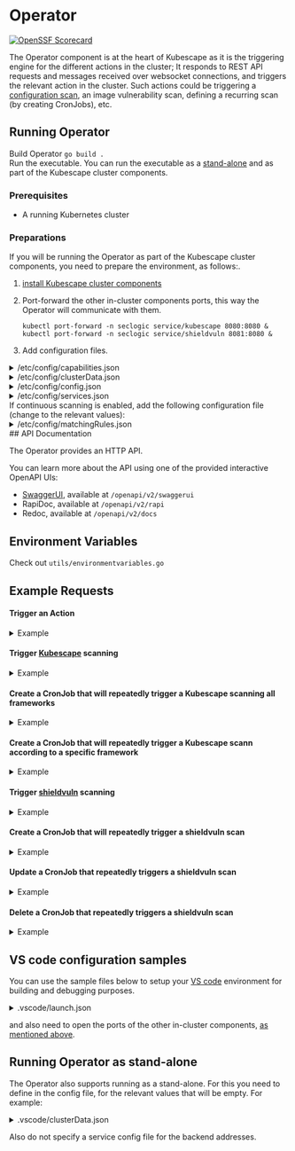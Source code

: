 
# Operator 
[![OpenSSF Scorecard](https://api.securityscorecards.dev/projects/github.com/Aryaman6492/operator/badge)](https://securityscorecards.dev/viewer/?uri=github.com/Aryaman6492/operator)

The Operator component is at the heart of Kubescape as it is the triggering engine for the different actions in the cluster; It responds to REST API requests and messages received over websocket connections, and triggers the relevant action in the cluster. Such actions could be triggering a [configuration scan](https://www.armosec.io/blog/ci-cd-security/?utm_source=github&utm_medium=repository), an image vulnerability scan, defining a recurring scan (by creating CronJobs), etc.

## Running Operator
Build Operator `go build .`  
Run the executable. You can run the executable as a [stand-alone](https://github.com/Aryaman6492/operator#running-operator--as-standalone) and as part of the Kubescape cluster components.  
### Prerequisites
 * A running Kubernetes cluster
### Preparations
If you will be running the Operator as part of the Kubescape cluster components, you need to prepare the environment, as follows:.  

 1. [install Kubescape cluster components](https://github.com/armosec/armo-helm#installing-armo-cluster-components-in-a-kubernetes-cluster-using-helm)
 2. Port-forward the other in-cluster components ports, this way the Operator will communicate with them.


	```    
	kubectl port-forward -n seclogic service/kubescape 8080:8080 & 
	kubectl port-forward -n seclogic service/shieldvuln 8081:8080 & 
	```

3. Add configuration files.

<details><summary>/etc/config/capabilities.json</summary>

```json5
{
  "capabilities": {
    "configurationScan": "enable",
    "continuousScan": "disable",
    "networkGenerator": "disable",
    "nodeScan": "enable",
    "otel": "enable",
    "relevancy": "enable",
    "runtimeObservability": "disable",
    "seccomp": "disable",
    "vulnerabilityScan": "enable"
  },
  "components": {
    "hostScanner": {
      "enabled": true
    },
    "seclogic": {
      "enabled": true
    },
    "seclogicScheduler": {
      "enabled": true
    },
    "shieldvuln": {
      "enabled": true
    },
    "shieldvulnScheduler": {
      "enabled": true
    },
    "nodeAgent": {
      "enabled": true
    },
    "operator": {
      "enabled": true
    },
    "otelCollector": {
      "enabled": true
    },
    "storage": {
      "enabled": true
    }
  },
  "configurations": {
    "persistence": "enable",
    "server": {
      "account": null,
      "url": "foo.com"
    }
  }
}
```
</details>

<details><summary>/etc/config/clusterData.json</summary>

```json5
{
   "shieldvulnURL": "127.0.0.1:8081",
   "seclogicURL": "127.0.0.1:8080",
   "accountID": "*********************",
   "clusterName": "******"
}
```
</details>

<details><summary>/etc/config/config.json</summary>

```json5
{
  "cleanupdelay": 600000000000,
  "matchingrulesfilename": "/etc/config/matchingRules.json",
  "namespace": "seclogic",
  "port": "4002",
  "triggersecurityframework": false,
  "workerconcurrency": 3
}
```
</details>

<details><summary>/etc/config/services.json</summary>

```json5
{
  "version": "v1",
  "response": {
    "event-receiver-http": "https://report.armo.cloud",
    "event-receiver-ws": "wss://report.armo.cloud",
    "api-server": "https://api.armosec.io",
    "metrics": "otelcol.armosec.io:443"
  }
}
```
</details>  
If continuous scanning is enabled, add the following configuration file (change to the relevant values):
<details><summary>/etc/config/matchingRules.json</summary>

```json5
{
    "match": [
        {
            "apiGroups": [
                "apps"
            ],
            "apiVersions": [
                "v1"
            ],
            "resources": [
                "deployments"
            ]
        }
    ],
    "namespaces": [
        "default"
    ]
}
```
</details>
## API Documentation

The Operator provides an HTTP API.

You can learn more about the API using one of the provided interactive OpenAPI UIs:
- [SwaggerUI](https://www.armosec.io/blog/introducing-seclogic-open-api-framework/?utm_source=github&utm_medium=repository), available at `/openapi/v2/swaggerui`
- RapiDoc, available at `/openapi/v2/rapi`
- Redoc, available at `/openapi/v2/docs`

## Environment Variables

Check out `utils/environmentvariables.go`

## Example Requests
#### Trigger an Action
<details><summary>Example</summary>

```
curl -X POST http://<Kuntroller-url>/v1/triggerAction
   -H 'Content-Type: application/json'
   -d '{
	    "commands": [
		{
		    "CommandName": "scan",
		    "WildWlid": "wlid://cluster-minikube-v1"
		}
	    ]
	}'
```
</details>

#### Trigger [Kubescape](https://github.com/armosec/kubescape) scanning
<details><summary>Example</summary>

```
curl -X POST \
   -H 'Content-Type: application/json' \
   -d '{
	    "commands": [
		{
		    "CommandName": "seclogicScan",
		    "args": {
			"scanV1": {
			    "submit": true
			}
		    }
		}
	    ]
	}' \
   http://127.0.0.1:4002/v1/triggerAction
```
</details>

#### Create a CronJob that will repeatedly trigger a Kubescape scanning all frameworks
<details><summary>Example</summary>

```
curl -X POST \
   -H 'Content-Type: application/json' \
   -d '{
	    "commands": [
		{
		    "CommandName": "setKubescapeCronJob",
		    "args": {
			"seclogicJobParams": {
			    "cronTabSchedule": "* * * * *"
			},
			"scanV1": {
			    "submit": true
			}
		    }
		}
	    ]
	}' \
   http://127.0.0.1:4002/v1/triggerAction
```
</details>

#### Create a CronJob that will repeatedly trigger a Kubescape scann according to a specific framework
<details><summary>Example</summary>

```
curl -X POST \
   -H 'Content-Type: application/json' \
   -d '{
	    "commands": [
		{
		    "CommandName": "setKubescapeCronJob",
		    "args": {
			"seclogicJobParams": {
			    "cronTabSchedule": "* * * * *"
			},
			"scanV1": {
			    "submit": true,
			    "targetType": "framework",
			    "targetNames": [
				"nsa"
			    ]
			}
		    }
		}
	    ]
	}' \
   http://127.0.0.1:4002/v1/triggerAction
```
</details>

#### Trigger [shieldvuln](https://github.com/Aryaman6492/shieldvuln) scanning
<details><summary>Example</summary>

```
curl -X POST \
   -H 'Content-Type: application/json' \
   -d '{
	    "commands": [
		{
		    "CommandName": "scan",
		    "WildWlid": "wlid://cluster-minikube-v1"
		}
	    ]
	}' \
   http://127.0.0.1:4002/v1/triggerAction
```
</details>

#### Create a CronJob that will repeatedly trigger a shieldvuln scan
<details><summary>Example</summary>

```
curl -X POST \
   -H 'Content-Type: application/json' \
   -d '{
         "commands": [
            {
                  "CommandName": "setVulnScanCronJob",
                  "WildWlid": "wlid://cluster-minikube/namespace-systest-ns-chj8",
                  "args": {
                     "jobParams": {
                        "cronTabSchedule": "* * * * *"
                     }
                  }
            }
         ]
      }' \
   http://127.0.0.1:4002/v1/triggerAction
```
</details>

#### Update a CronJob that repeatedly triggers a shieldvuln scan
<details><summary>Example</summary>

```
curl -X POST \
   -H 'Content-Type: application/json' \
   -d '{
         "commands": [
            {
                  "CommandName": "updateVulnScanCronJob",
                  "args": {
                     "jobParams": {
                        "cronTabSchedule": "* * * * *",
                        "name": "vuln-scan-scheduled-2393196145723502557"
                     }
                  }
            }
         ]
      }' \
   http://127.0.0.1:4002/v1/triggerAction
```
</details>

#### Delete a CronJob that repeatedly triggers a shieldvuln scan
<details><summary>Example</summary>

```
curl -X POST \
   -H 'Content-Type: application/json' \
   -d '{
         "commands": [
            {
                  "CommandName": "deleteVulnScanCronJob",
                  "args": {
                     "jobParams": {
                        "cronTabSchedule": "2 0 * * *",
                        "name": "vuln-scan-scheduled-605400646375517620"
                     }
                  }
            }
         ]
      }' \
   http://127.0.0.1:4002/v1/triggerAction
```
</details>  
	
## VS code configuration samples

You can use the sample files below to setup your [VS code](https://www.armosec.io/blog/securing-ci-cd-pipelines-security-gates/?utm_source=github&utm_medium=repository) environment for building and debugging purposes.

<details><summary>.vscode/launch.json</summary>

```json5
{
    "version": "0.2.0",
    "configurations": [
        {
            "name": "Launch Package",
            "type": "go",
            "request": "launch",
            "mode": "auto",
            "program":  "${workspaceRoot}",
                 "env": {
                     "PORT": "4002",
                     "NAMESPACE": "seclogic",
                     "CONFIG": "${workspaceRoot}/.vscode/clusterData.json",
            },
            "args": [
                "-alsologtostderr", "-v=4", "2>&1"
            ]
        }
    ]
}
```
We configured the Operator to listen to port 4002, and define the configuration in the clusterData.json file [as mentioned above](https://github.com/Aryaman6492/operator#preparations).
</details>

and also need to open the ports of the other in-cluster components, [as mentioned above](https://github.com/Aryaman6492/operator#preparations).
    
## Running Operator as stand-alone

The Operator also supports running as a stand-alone.
For this you need to define in the config file, for the relevant values that will be empty.
For example:
<details><summary>.vscode/clusterData.json</summary>

```json5
{
    "shieldvulnURL": "",
    "seclogicURL": "",
    "accountID": "*********************",
    "clusterName": "******"
}
```
</details>

Also do not specify a service config file for the backend addresses.
